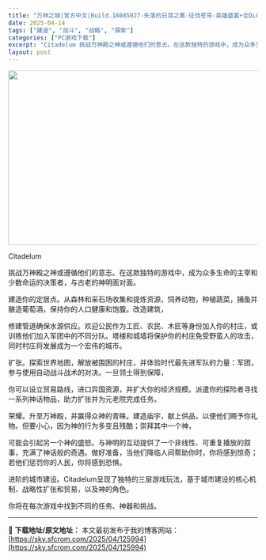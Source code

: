```yaml
---
title: "万神之城|官方中文|Build.18085027-失落的日耳之鹰-征伐苍穹-英雄盛宴+全DLC|解压即撸|"
date: 2025-04-14
tags: ["建造", "战斗", "战略", "探索"]
categories: ["PC游戏下载"]
excerpt: "Citadelum 挑战万神殿之神或遵循他们的意志。在这款独特的游戏中，成为众多生命的主宰和少数命运的决策者，与古老的神明面对面。 建造你的定居点。从森林和采石场收集和提炼资源，饲养动物，种植蔬菜，捕鱼并酿造葡萄酒，保持你的人口健康和饱腹。改造建筑， 修建管道确保水源供应。欢迎公民作为工匠、农民、木&hellip;"
layout: post
---
```


<img class="aligncenter size-full wp-image-125991" src="https://sky.sfcrom.com/wp-content/uploads/2025/04/2025041323325576.webp" alt="" width="616" height="353" />

Citadelum

挑战万神殿之神或遵循他们的意志。在这款独特的游戏中，成为众多生命的主宰和少数命运的决策者，与古老的神明面对面。

建造你的定居点。从森林和采石场收集和提炼资源，饲养动物，种植蔬菜，捕鱼并酿造葡萄酒，保持你的人口健康和饱腹。改造建筑，

修建管道确保水源供应。欢迎公民作为工匠、农民、木匠等身份加入你的村庄，或训练他们加入军团中的不同分队。塔楼和城墙将保护你的村庄免受野蛮人的攻击，同时村庄将发展成为一个宏伟的城市。

扩张。探索世界地图，解放被围困的村庄，并体验时代最先进军队的力量：军团，参与使用自动战斗战术的对决。一旦领土得到保障，

你可以设立贸易路线，进口异国资源，并扩大你的经济规模。派遣你的探险者寻找一系列神话物品，助力扩张并为元老院完成任务。

荣耀。升至万神殿，并赢得众神的青睐。建造庙宇，献上供品，以便他们赐予你礼物。但要小心，因为神的行为多变且残酷；崇拜其中一个神，

可能会引起另一个神的盛怒。与神明的互动提供了一个非线性、可重复播放的叙事，充满了神话般的奇遇。做好准备，当他们降临人间帮助你时，你将感到惊奇；若他们惩罚你的人民，你将感到恐惧。

进阶的城市建设。Citadelum呈现了独特的三层游戏玩法，基于城市建设的核心机制、战略性扩张和贸易，以及神的角色。

你将在每次游戏中找到不同的任务、神器和挑战。

---
📖 **下载地址/原文地址：** 本文最初发布于我的博客网站：[https://sky.sfcrom.com/2025/04/125994](https://sky.sfcrom.com/2025/04/125994)
